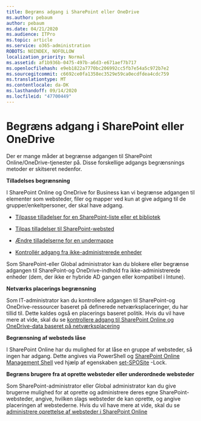 ```yaml
---
title: Begræns adgang i SharePoint eller OneDrive
ms.author: pebaum
author: pebaum
ms.date: 04/21/2020
ms.audience: ITPro
ms.topic: article
ms.service: o365-administration
ROBOTS: NOINDEX, NOFOLLOW
localization_priority: Normal
ms.assetid: af1b936b-0475-497b-a6d3-e671aef7b717
ms.openlocfilehash: e9eb1822a7770bc206992cc5fb7e54a5c972b7e2
ms.sourcegitcommit: c6692ce0fa1358ec3529e59ca0ecdfdea4cdc759
ms.translationtype: MT
ms.contentlocale: da-DK
ms.lasthandoff: 09/14/2020
ms.locfileid: "47700449"
---
```

# <a name="restrict-access-in-sharepoint-or-onedrive"></a>Begræns adgang i SharePoint eller OneDrive

Der er mange måder at begrænse adgangen til SharePoint Online/OneDrive-tjenester på. Disse forskellige adgangs begrænsnings metoder er skitseret nedenfor. 

**Tilladelses begrænsning**

I SharePoint Online og OneDrive for Business kan vi begrænse adgangen til elementer som websteder, filer og mapper ved kun at give adgang til de grupper/enkeltpersoner, der skal have adgang.

- [Tilpasse tilladelser for en SharePoint-liste eller et bibliotek](https://support.office.com/article/Customize-permissions-for-a-SharePoint-list-or-library-02d770f3-59eb-4910-a608-5f84cc297782)

- [Tilpas tilladelser til SharePoint-websted](https://docs.microsoft.com/sharepoint/customize-sharepoint-site-permissions)

- [Ændre tilladelserne for en undermappe](https://support.office.com/article/Change-the-permissions-on-a-subfolder-5427BD7C-F20A-4F75-8CF2-5359DD45A1A6)

- [Kontrollér adgang fra ikke-administrerede enheder](https://docs.microsoft.com/sharepoint/control-access-from-unmanaged-devices)

Som SharePoint-eller Global administrator kan du blokere eller begrænse adgangen til SharePoint-og OneDrive-indhold fra ikke-administrerede enheder (dem, der ikke er hybride AD gangen eller kompatibel i Intune).

**Netværks placerings begrænsning**

Som IT-administrator kan du kontrollere adgangen til SharePoint-og OneDrive-ressourcer baseret på definerede netværksplaceringer, du har tillid til. Dette kaldes også en placerings baseret politik. Hvis du vil have mere at vide, skal du se [kontrollere adgang til SharePoint Online og OneDrive-data baseret på netværksplacering](https://docs.microsoft.com/sharepoint/control-access-based-on-network-location)

**Begrænsning af websteds låse** 

I SharePoint Online har du mulighed for at låse en gruppe af websteder, så ingen har adgang. Dette angives via PowerShell og [SharePoint Online Management Shell](https://docs.microsoft.com/powershell/sharepoint/sharepoint-online/connect-sharepoint-online?view=sharepoint-ps) ved hjælp af egenskaben [set-SPOSite](https://docs.microsoft.com/powershell/module/sharepoint-online/set-sposite?view=sharepoint-ps) -Lock.

**Begræns brugere fra at oprette websteder eller underordnede websteder**

Som SharePoint-administrator eller Global administrator kan du give brugerne mulighed for at oprette og administrere deres egne SharePoint-websteder, angive, hvilken slags websteder de kan oprette, og angive placeringen af webstederne. Hvis du vil have mere at vide, skal du se [administrere oprettelse af websteder i SharePoint Online](https://docs.microsoft.com/sharepoint/manage-site-creation)

